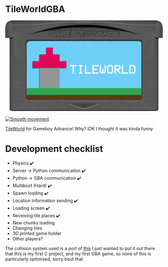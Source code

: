 # TileWorldGBA
![gamecart](https://github.com/Squaresweets/TileWorldGBA/blob/main/GameCart.png)

[![Smooth movement](https://img.youtube.com/vi/H5mTd7O5Pho/0.jpg)](https://www.youtube.com/watch?v=H5mTd7O5Pho)

[TileWorld](https://tileworld.org) for Gameboy Advance! Why? IDK I thought it was kinda funny

# Development checklist
- Physics ✔️
- Server -> Python communicaiton ✔️
- Python -> GBA communication ✔️
- Multiboot (Hard) ✔️
- Spawn loading ✔️
- Location information sending ✔️
- Loading screen ✔️
- Receiving tile places ✔️
- New chunks loading
- Changing tiles
- 3D printed game holder
- Other players?

The collision system used is a port of [this](https://github.com/dfranx/Colly) 
I just wanted to put it out there that this is my first C project, and my first GBA game, so none of this is particularly optimised, sorry bout that
